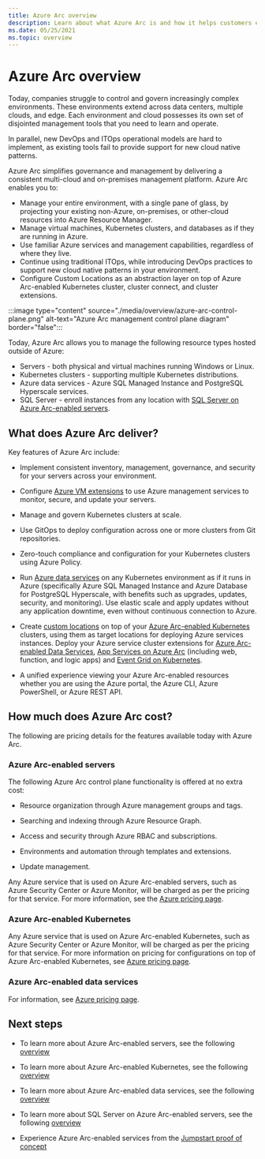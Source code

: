```yaml
---
title: Azure Arc overview
description: Learn about what Azure Arc is and how it helps customers enable management and governance of their hybrid resources with other Azure services and features.
ms.date: 05/25/2021
ms.topic: overview
---
```


# Azure Arc overview

Today, companies struggle to control and govern increasingly complex environments. These environments extend across data centers, multiple clouds, and edge. Each environment and cloud possesses its own set of disjointed management tools that you need to learn and operate.

In parallel, new DevOps and ITOps operational models are hard to implement, as existing tools fail to provide support for new cloud native patterns.

Azure Arc simplifies governance and management by delivering a consistent multi-cloud and on-premises management platform. Azure Arc enables you to:
* Manage your entire environment, with a single pane of glass, by projecting your existing non-Azure, on-premises, or other-cloud resources into Azure Resource Manager. 
* Manage virtual machines, Kubernetes clusters, and databases as if they are running in Azure. 
* Use familiar Azure services and management capabilities, regardless of where they live. 
* Continue using traditional ITOps, while introducing DevOps practices to support new cloud native patterns in your environment.
* Configure Custom Locations as an abstraction layer on top of Azure Arc-enabled Kubernetes cluster, cluster connect, and cluster extensions.  

:::image type="content" source="./media/overview/azure-arc-control-plane.png" alt-text="Azure Arc management control plane diagram" border="false":::

Today, Azure Arc allows you to manage the following resource types hosted outside of Azure:

* Servers - both physical and virtual machines running Windows or Linux.
* Kubernetes clusters - supporting multiple Kubernetes distributions.
* Azure data services - Azure SQL Managed Instance and PostgreSQL Hyperscale services.
* SQL Server - enroll instances from any location with [SQL Server on Azure Arc-enabled servers](/sql/sql-server/azure-arc/overview).

## What does Azure Arc deliver?

Key features of Azure Arc include:

* Implement consistent inventory, management, governance, and security for your servers across your environment.

* Configure [Azure VM extensions](./servers/manage-vm-extensions.md) to use Azure management services to monitor, secure, and update your servers.

* Manage and govern Kubernetes clusters at scale.

* Use GitOps to deploy configuration across one or more clusters from Git repositories.

*  Zero-touch compliance and configuration for your Kubernetes clusters using Azure Policy.

* Run [Azure data services](../azure-arc/kubernetes/custom-locations.md) on any Kubernetes environment as if it runs in Azure (specifically Azure SQL Managed Instance and Azure Database for PostgreSQL Hyperscale, with benefits such as upgrades, updates, security, and monitoring). Use elastic scale and apply updates without any application downtime, even without continuous connection to Azure.

* Create [custom locations](./kubernetes/custom-locations.md) on top of your [Azure Arc-enabled Kubernetes](./kubernetes/overview.md) clusters, using them as target locations for deploying Azure services instances. Deploy your Azure service cluster extensions for [Azure Arc-enabled Data Services](./data/create-data-controller-direct-azure-portal.md), [App Services on Azure Arc](../app-service/overview-arc-integration.md) (including web, function, and logic apps) and [Event Grid on Kubernetes](../event-grid/kubernetes/overview.md).

* A unified experience viewing your Azure Arc-enabled resources whether you are using the Azure portal, the Azure CLI, Azure PowerShell, or Azure REST API.

## How much does Azure Arc cost?

The following are pricing details for the features available today with Azure Arc.

### Azure Arc-enabled servers

The following Azure Arc control plane functionality is offered at no extra cost:

* Resource organization through Azure management groups and tags.

* Searching and indexing through Azure Resource Graph.

* Access and security through Azure RBAC and subscriptions.

* Environments and automation through templates and extensions.

* Update management.

Any Azure service that is used on Azure Arc-enabled servers, such as Azure Security Center or Azure Monitor, will be charged as per the pricing for that service. For more information, see the [Azure pricing page](https://azure.microsoft.com/pricing/).

### Azure Arc-enabled Kubernetes

Any Azure service that is used on Azure Arc-enabled Kubernetes, such as Azure Security Center or Azure Monitor, will be charged as per the pricing for that service. For more information on pricing for configurations on top of Azure Arc-enabled Kubernetes, see [Azure pricing page](https://azure.microsoft.com/pricing/).

### Azure Arc-enabled data services

For information, see [Azure pricing page](https://azure.microsoft.com/pricing/).

## Next steps

* To learn more about Azure Arc-enabled servers, see the following [overview](./servers/overview.md)

* To learn more about Azure Arc-enabled Kubernetes, see the following [overview](./kubernetes/overview.md)

* To learn more about Azure Arc-enabled data services, see the following [overview](https://azure.microsoft.com/services/azure-arc/hybrid-data-services/)

* To learn more about SQL Server on Azure Arc-enabled servers, see the following [overview](/sql/sql-server/azure-arc/overview)

* Experience Azure Arc-enabled services from the [Jumpstart proof of concept](https://azurearcjumpstart.io/azure_arc_jumpstart/)
